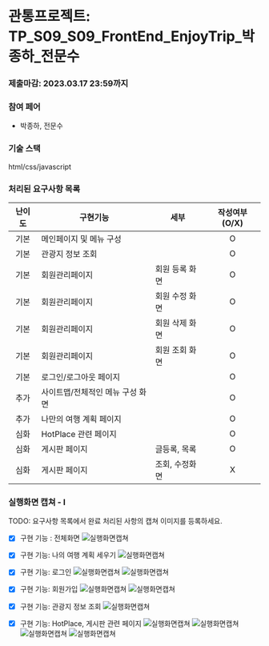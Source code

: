 # 관통프로젝트: TP_S09_S09_FrontEnd_EnjoyTrip_박종하_전문수
### 제출마감: 2023.03.17 23:59까지

### 참여 페어
- 박종하, 전문수

### 기술 스택
html/css/javascript 

### 처리된 요구사항 목록
  
|난이도|구현기능|세부|작성여부(O/X)|
|:---:|---|---|:---:|
|기본|메인페이지 및 메뉴 구성||O|
|기본|관광지 정보 조회||O|
|기본|회원관리페이지|회원 등록 화면|O|
|기본|회원관리페이지|회원 수정 화면|O|
|기본|회원관리페이지|회원 삭제 화면|O|
|기본|회원관리페이지|회원 조회 화면|O|
|기본|로그인/로그아웃 페이지||O|
|추가|사이트맵/전체적인 메뉴 구성 화면||O|
|추가|나만의 여행 계획 페이지||O|
|심화|HotPlace 관련 페이지||O|
|심화|게시판 페이지|글등록, 목록|O|
|심화|게시판 페이지|조회, 수정화면|X|


### 실행화면 캡쳐 - l
TODO: 요구사항 목록에서 완료 처리된 사항의 캡쳐 이미지를 등록하세요.
- [x] 구현 기능 : 전체화면 
![실행화면캡쳐](./WebContent/docs/%EC%A0%84%EC%B2%B4%ED%99%94%EB%A9%B4.png)
- [x] 구현 기능: 나의 여행 계획 세우기
![실행화면캡쳐](./WebContent/docs/%EC%97%AC%ED%96%89%EA%B3%84%ED%9A%8D%EC%84%B8%EC%9A%B0%EA%B8%B0.png)
- [x] 구현 기능: 로그인
![실행화면캡쳐](./WebContent/docs/%EB%A1%9C%EA%B7%B8%EC%9D%B8.png)
![실행화면캡쳐](./WebContent/docs/%EB%A1%9C%EA%B7%B8%EC%9D%B82.png)
- [x] 구현 기능: 회원가입
![실행화면캡쳐](./WebContent/docs/%ED%9A%8C%EC%9B%90%EA%B0%80%EC%9E%851.png)
![실행화면캡쳐](./WebContent/docs/%ED%9A%8C%EC%9B%90%EA%B0%80%EC%9E%852.png)
- [x] 구현 기능: 관광지 정보 조회
![실행화면캡쳐](./WebContent/docs/%EA%B4%80%EA%B4%91%EC%A7%80%20%EC%A0%95%EB%B3%B4%20%EC%A1%B0%ED%9A%8C.png)
- [x] 구현 기능: HotPlace, 게시판 관련 페이지
![실행화면캡쳐](./WebContent/docs/HotPlace.png)
![실행화면캡쳐](./WebContent/docs/hotPlace1.png)
![실행화면캡쳐](./WebContent/docs/hotPlace2.png)
![실행화면캡쳐](./WebContent/docs/hotPlaceList.png)


